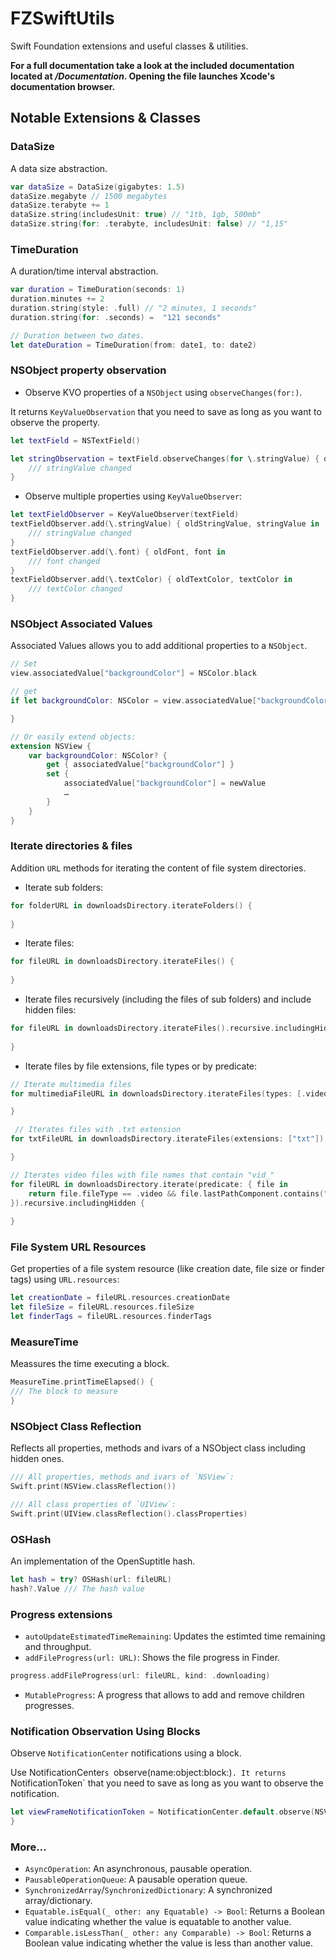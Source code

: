 # FZSwiftUtils

Swift Foundation extensions and useful classes & utilities.

**For a full documentation take a look at the included documentation located at */Documentation*. Opening the file launches Xcode's documentation browser.**

## Notable Extensions & Classes

### DataSize

A data size abstraction.

```swift
var dataSize = DataSize(gigabytes: 1.5)
dataSize.megabyte // 1500 megabytes
dataSize.terabyte += 1
dataSize.string(includesUnit: true) // "1tb, 1gb, 500mb"
dataSize.string(for: .terabyte, includesUnit: false) // "1,15"
```

### TimeDuration

A duration/time interval abstraction.

```swift
var duration = TimeDuration(seconds: 1)
duration.minutes += 2
duration.string(style: .full) // "2 minutes, 1 seconds"
duration.string(for: .seconds) =  "121 seconds"

// Duration between two dates.
let dateDuration = TimeDuration(from: date1, to: date2)
```

### NSObject property observation

- Observe KVO properties of a `NSObject` using `observeChanges(for:)`. 

It returns `KeyValueObservation` that you need to save as long as you want to observe the property.

```swift
let textField = NSTextField()

let stringObservation = textField.observeChanges(for \.stringValue) { oldStringValue, stringValue in
    /// stringValue changed
}
```

- Observe multiple properties using `KeyValueObserver`:

```swift
let textFieldObserver = KeyValueObserver(textField)
textFieldObserver.add(\.stringValue) { oldStringValue, stringValue in
    /// stringValue changed
}
textFieldObserver.add(\.font) { oldFont, font in
    /// font changed
}
textFieldObserver.add(\.textColor) { oldTextColor, textColor in
    /// textColor changed
}
```

### NSObject Associated Values

Associated Values allows you to add additional properties to a `NSObject`.

```swift
// Set
view.associatedValue["backgroundColor"] = NSColor.black

// get
if let backgroundColor: NSColor = view.associatedValue["backgroundColor"] {

}

// Or easily extend objects:
extension NSView {
    var backgroundColor: NSColor? {
        get { associatedValue["backgroundColor"] }
        set { 
            associatedValue["backgroundColor"] = newValue
            …
        }
    }
}
```

### Iterate directories & files

Addition `URL` methods for iterating the content of file system directories.
 
  - Iterate sub folders:
 
 ```swift
 for folderURL in downloadsDirectory.iterateFolders() {
     
 }
 ```
 
  - Iterate files:
 
 ```swift
 for fileURL in downloadsDirectory.iterateFiles() {
     
 }
 ```
 
 - Iterate files recursively (including the files of sub folders) and include hidden files:
 
  ```swift
 for fileURL in downloadsDirectory.iterateFiles().recursive.includingHidden {
     
 }
 ```
 
 - Iterate files by file extensions, file types or by predicate:
 
 ```swift
 // Iterate multimedia files
 for multimediaFileURL in downloadsDirectory.iterateFiles(types: [.video, .image, .gif]) {
 
 }
 
  // Iterates files with .txt extension
 for txtFileURL in downloadsDirectory.iterateFiles(extensions: ["txt"]) {

 }
 
 // Iterates video files with file names that contain "vid_"
 for fileURL in downloadsDirectory.iterate(predicate: { file in
     return file.fileType == .video && file.lastPathComponent.contains("vid_")
 }).recursive.includingHidden {
     
 }
 ```
 
 ### File System URL Resources

Get properties of a file system resource (like creation date, file size or finder tags) using `URL.resources`:

```swift
let creationDate = fileURL.resources.creationDate
let fileSize = fileURL.resources.fileSize
let finderTags = fileURL.resources.finderTags
```

### MeasureTime

Meassures the time executing a block.

```swift
MeasureTime.printTimeElapsed() {
/// The block to measure
}
```

### NSObject Class Reflection

Reflects all properties, methods and ivars of a NSObject class including hidden ones.

```swift
/// All properties, methods and ivars of `NSView`:
Swift.print(NSView.classReflection())

/// All class properties of `UIView`:
Swift.print(UIView.classReflection().classProperties)
```

### OSHash

An implementation of the OpenSuptitle hash.

```swift
let hash = try? OSHash(url: fileURL)
hash?.Value /// The hash value
```

### Progress extensions

- `autoUpdateEstimatedTimeRemaining`: Updates the estimted time remaining and throughput.
- `addFileProgress(url: URL)`: Shows the file progress in Finder.

```swift
progress.addFileProgress(url: fileURL, kind: .downloading)
```

- `MutableProgress`: A progress that allows to add and remove children progresses.

### Notification Observation Using Blocks

Observe `NotificationCenter` notifications using a block.

Use NotificationCenter`s `observe(name:object:block:)`. It returns `NotificationToken` that you need to save as long as you want to observe the notification.


```swift
let viewFrameNotificationToken = NotificationCenter.default.observe(NSView.frameDidChangeNotification, object: view) { _ in 
}
```

### More…

- `AsyncOperation`: An asynchronous, pausable operation.
- `PausableOperationQueue`: A pausable operation queue.
- `SynchronizedArray`/`SynchronizedDictionary`: A synchronized array/dictionary.
- `Equatable.isEqual(_ other: any Equatable) -> Bool`: Returns a Boolean value indicating whether the value is equatable to another value.
- `Comparable.isLessThan(_ other: any Comparable) -> Bool`: Returns a Boolean value indicating whether the value is less than another value.
